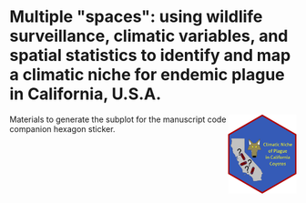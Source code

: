 # Multiple "spaces": using wildlife surveillance, climatic variables, and spatial statistics to identify and map a climatic niche for endemic plague in California, U.S.A.
<img src='../../hex/hex.png' width='120' align='right' />

Materials to generate the subplot for the manuscript code companion hexagon sticker.
